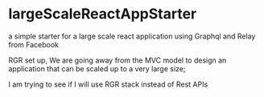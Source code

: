 # largeScaleReactAppStarter
a simple starter for a large scale react application using Graphql and Relay from Facebook

RGR set up, We are going away from the MVC model to design an application that can be scaled up to a very large size;

I am trying to see if I will use RGR stack instead of Rest APIs
